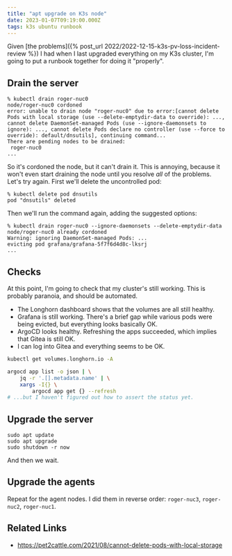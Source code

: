 ```yaml
---
title: "apt upgrade on K3s node"
date: 2023-01-07T09:19:00.000Z
tags: k3s ubuntu runbook
---
```


Given [the problems]({% post_url 2022/2022-12-15-k3s-pv-loss-incident-review %}) I had when I last upgraded everything
on my K3s cluster, I'm going to put a runbook together for doing it "properly".

## Drain the server

```
% kubectl drain roger-nuc0
node/roger-nuc0 cordoned
error: unable to drain node "roger-nuc0" due to error:[cannot delete Pods with local storage (use --delete-emptydir-data to override): ..., cannot delete DaemonSet-managed Pods (use --ignore-daemonsets to ignore): ..., cannot delete Pods declare no controller (use --force to override): default/dnsutils], continuing command...
There are pending nodes to be drained:
 roger-nuc0
...
```

So it's cordoned the node, but it can't drain it. This is annoying, because it won't even start draining the node until
you resolve _all_ of the problems. Let's try again. First we'll delete the uncontrolled pod:

```
% kubectl delete pod dnsutils
pod "dnsutils" deleted
```

Then we'll run the command again, adding the suggested options:

```
% kubectl drain roger-nuc0 --ignore-daemonsets --delete-emptydir-data
node/roger-nuc0 already cordoned
Warning: ignoring DaemonSet-managed Pods: ...
evicting pod grafana/grafana-5f7f6d4d8c-lksrj
...
```

## Checks

At this point, I'm going to check that my cluster's still working. This is probably paranoia, and should be automated.

- The Longhorn dashboard shows that the volumes are all still healthy.
- Grafana is still working. There's a brief gap while various pods were being evicted, but everything looks basically OK.
- ArgoCD looks healthy. Refreshing the apps succeeded, which implies that Gitea is still OK.
- I can log into Gitea and everything seems to be OK.

```sh
kubectl get volumes.longhorn.io -A
```

```sh
argocd app list -o json | \
    jq -r '.[].metadata.name' | \
    xargs -I{} \
        argocd app get {} --refresh
# ...but I haven't figured out how to assert the status yet.
```

## Upgrade the server

```
sudo apt update
sudo apt upgrade
sudo shutdown -r now
```

And then we wait.

## Upgrade the agents

Repeat for the agent nodes. I did them in reverse order: `roger-nuc3`, `roger-nuc2`, `roger-nuc1`.

## Related Links

- <https://pet2cattle.com/2021/08/cannot-delete-pods-with-local-storage>
